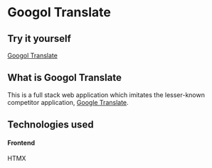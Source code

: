 # Googol Translate

## Try it yourself

[Googol Translate](http://googoltranslate.com) 


## What is Googol Translate

This is a full stack web application which imitates the lesser-known competitor application, [Google Translate](https://translate.google.com/). 



## Technologies used
#### Frontend
HTMX
